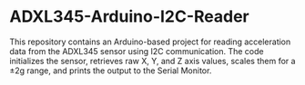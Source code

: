 # ADXL345-Arduino-I2C-Reader
This repository contains an Arduino-based project for reading acceleration data from the ADXL345 sensor using I2C communication. The code initializes the sensor, retrieves raw X, Y, and Z axis values, scales them for a ±2g range, and prints the output to the Serial Monitor.
